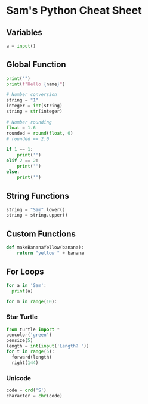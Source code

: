 # Sam's Python Cheat Sheet

## Variables
```python
a = input()
```

## Global Function
```python
print("")
print(f"Hello {name}")

# Number conversion
string = "1"
integer = int(string)
string = str(integer)

# Number rounding
float = 1.6
rounded = round(float, 0)
# rounded == 2.0

if 1 == 1:
    print('')
elif 2 == 2:
    print('')
else:
    print('')
```

## String Functions
```python
string = "Sam".lower()
string = string.upper()

```

## Custom Functions
```python
def makeBananaYellow(banana):
    return "yellow " + banana
```

## For Loops
```python
for a in 'Sam':
  print(a)
```

```python
for m in range(10):

```

### Star Turtle
```python
from turtle import *
pencolor('green')
pensize(5)
length = int(input('Length? '))
for t in range(5):
  forward(length)
  right(144)
```

### Unicode
```python
code = ord('S')
character = chr(code)
```
